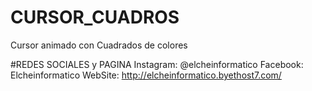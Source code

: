 # CURSOR_CUADROS
Cursor animado con Cuadrados de colores

#REDES SOCIALES y PAGINA
Instagram: @elcheinformatico
Facebook: Elcheinformatico
WebSite: http://elcheinformatico.byethost7.com/
